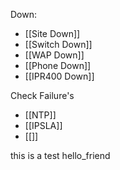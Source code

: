 Down: 
- [[Site Down]]
- [[Switch Down]]
- [[WAP Down]]
- [[Phone Down]]
- [[IPR400 Down]]

Check Failure's
- [[NTP]]
- [[IPSLA]]
- [[]]


this is a test
hello_friend